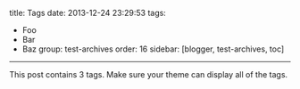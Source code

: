 title: Tags
date: 2013-12-24 23:29:53
tags:
- Foo
- Bar
- Baz
group: test-archives
order: 16
sidebar: [blogger, test-archives, toc]
---

This post contains 3 tags. Make sure your theme can display all of the tags.